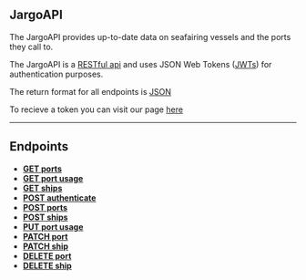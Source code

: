 ## JargoAPI

The JargoAPI provides up-to-date data on seafairing vessels and the ports they call to.

The JargoAPI is a [RESTful api](http://en.wikipedia.org/wiki/Representational_State_Transfer "RESTful") and uses JSON Web Tokens ([JWTs](https://jwt.io/introduction/)) for authentication purposes.  

The return format for all endpoints is [JSON](http://json.org/ "JSON")

To recieve a token you can visit our page [here](https://byob-jargo.herokuapp.com/)

***

## Endpoints

- [**GET ports**](https://github.com/mschae16/byob/blob/master/documentation/GET-ports.md)
- [**GET port usage**]()
- [**GET ships**](https://github.com/mschae16/byob/blob/master/documentation/GET-ships.md)
- [**POST authenticate**]()
- [**POST ports**]()
- [**POST ships**]()
- [**PUT port usage**]()
- [**PATCH port**]()
- [**PATCH ship**]()
- [**DELETE port**]()
- [**DELETE ship**]()
